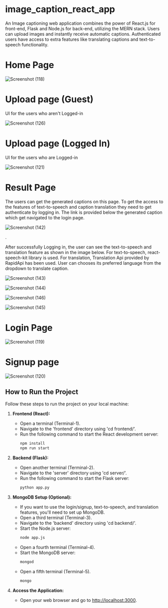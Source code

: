 # image_caption_react_app

An Image captioning web application combines the power of React.js for front-end, Flask and Node.js for back-end, utilizing the MERN stack. Users can upload images and instantly receive automatic captions. Authenticated users have access to extra features like translating captions and text-to-speech functionality.

# Home Page

![Screenshot (118)](https://github.com/bhushan2311/image_caption_generator/assets/102802326/bc542a9e-f9c6-46b7-b10e-74a6db4dc2bc)

# Upload page (Guest)

UI for the users who aren't Logged-in

![Screenshot (126)](https://github.com/bhushan2311/image_caption_generator/assets/102802326/9af5e459-a48c-448b-86c9-7241a6df7126)

# Upload page (Logged In)

UI for the users who are Logged-in

![Screenshot (121)](https://github.com/bhushan2311/image_caption_generator/assets/102802326/607c9dbd-16ff-435d-9e16-d3136113ea0a)

# Result Page

The users can get the generated captions on this page. To get the access to the features of text-to-speech and caption translation they need to get authenticate by logging in. The link is provided below the generated caption which get navigated to the login page.

![Screenshot (142)](https://github.com/bhushan2311/image_caption_generator/assets/102802326/231a0c19-7c11-4b84-bdb0-0b83daa83a3e)

.

After successfully Logging in, the user can see the text-to-speech and translation feature as shown in the image below. For text-to-speech, react-speech-kit library is used. For translation, Translation Api provided by RapidApi has been used. User can chooses its preferred language from the dropdown to translate caption.

![Screenshot (143)](https://github.com/bhushan2311/image_caption_generator/assets/102802326/6d488652-16ba-48c4-849c-84b02d81a26c)

![Screenshot (144)](https://github.com/bhushan2311/image_caption_generator/assets/102802326/0241be1b-8685-4233-b43a-0cf35a2501be)

![Screenshot (146)](https://github.com/bhushan2311/image_caption_generator/assets/102802326/ca1bba97-4fa7-4a41-9b73-3194aafa18dc)

![Screenshot (145)](https://github.com/bhushan2311/image_caption_generator/assets/102802326/90b82455-20ac-459a-8948-b464830186b0)

# Login Page

![Screenshot (119)](https://github.com/bhushan2311/image_caption_generator/assets/102802326/916f713d-acec-4789-a962-fa16f574acac)

# Signup page

![Screenshot (120)](https://github.com/bhushan2311/image_caption_generator/assets/102802326/4fc3a436-7803-4889-b595-2a19ca5c7b44)

## How to Run the Project

Follow these steps to run the project on your local machine:

1. **Frontend (React):**

    - Open a terminal (Terminal-1).
    - Navigate to the 'frontend' directory using 'cd frontend/'.
    - Run the following command to start the React development server:
        ```bash
        npm install
        npm run start
        ```

2. **Backend (Flask):**

    - Open another terminal (Terminal-2).
    - Navigate to the 'server' directory using 'cd server/'.
    - Run the following command to start the Flask server:
        ```bash
        python app.py
        ```

3. **MongoDB Setup (Optional):**

    - If you want to use the login/signup, text-to-speech, and translation features, you'll need to set up MongoDB.
    - Open a third terminal (Terminal-3).
    - Navigate to the 'backend' directory using 'cd backend/'.
    - Start the Node.js server:
        ```bash
        node app.js
        ```
    - Open a fourth terminal (Terminal-4).
    - Start the MongoDB server:
        ```bash
        mongod
        ```
    - Open a fifth terminal (Terminal-5).
        ```bash
        mongo
        ```

4. **Access the Application:**
    - Open your web browser and go to [http://localhost:3000](http://localhost:3000).
